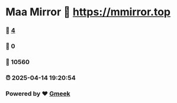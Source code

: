 # Maa Mirror :link: https://mmirror.top 
### :page_facing_up: [4](https://mmirror.top/tag.html) 
### :speech_balloon: 0 
### :hibiscus: 10560 
### :alarm_clock: 2025-04-14 19:20:54 
### Powered by :heart: [Gmeek](https://github.com/Meekdai/Gmeek)
